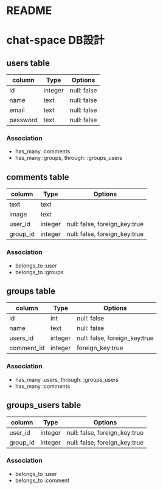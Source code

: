 # README

# chat-space DB設計
## users table
|column|Type|Options|
|------|----|-------|
|id|integer|null: false|
|name|text|null: false|
|email|text|null: false|
|password|text|null: false|
### Association
 - has_many :comments
 - has_many :groups, through: :groups_users

## comments table
|column|Type|Options|
|------|----|-------|
|text|text||
|image|text||
|user_id|integer|null: false, foreign_key:true|
|group_id|integer|null: false, foreign_key:true|
### Association
- belongs_to :user
- belongs_to :groups

## groups table
|column|Type|Options|
|------|----|-------|
|id|int|null: false|
|name|text|null: false| 
|users_id|integer|null: false, foreign_key:true|
|comment_id|integer|foreign_key:true|
### Association
- has_many :users, through: :groups_users
- has_many :comments

## groups_users table
|column|Type|Options|
|------|----|-------|
|user_id|integer|null: false, foreign_key:true|
|group_id|integer|null: false, foreign_key:true|
### Association
- belongs_to :user
- belongs_to :comment
